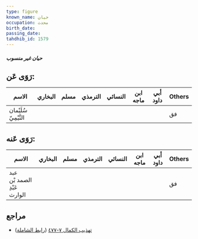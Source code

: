 ```yaml
---
type: figure
known_name: حيان
occupation: محدث
birth_date:
passing_date:
tahdhib_id: 1579
---
```

##### حيان غير منسوب

## رَوَى عَن:
| الاسم                 | البخاري | مسلم | الترمذي | النسائي | ابن ماجه | أبي داود | Others |
| --------------------- | ------- | ---- | ------- | ------- | -------- | -------- | ------ |
| سُلَيْمان التَّيْمِيّ |         |      |         |         |          |          | فق     |
## رَوَى عَنه:
| الاسم                       | البخاري | مسلم | الترمذي | النسائي | ابن ماجه | أبي داود | Others |
| --------------------------- | ------- | ---- | ------- | ------- | -------- | -------- | ------ |
| عبد الصمد بْن عَبْدِ الوارث |         |      |         |         |          |          | فق     |
## مراجع
- [تهذيب الكمال ٧-٤٧٧](obsidian://open?vault=Tahdhib-al-Kamal&file=Figures/١٥٧٩-حيان%20غير%20منسوب) ([رابط الشاملة](https://shamela.ws/book/3722/3699))